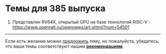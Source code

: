 # Темы для 385 выпуска

1. Представлен RV64X, открытый GPU на базе технологий RISC-V -https://www.opennet.ru/opennews/art.shtml?num=54501

---

Если есть желание можно [предложить](themes_from_listeners.md) тему, но пожалуйста, убедитесь, что ваши темы соответствуют нашим **[рекомендациям](Recommendations_for_the_proposed_topics.md)**.

